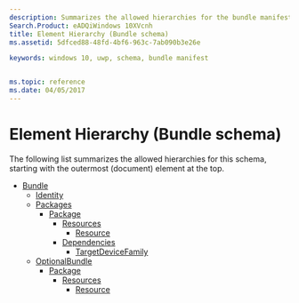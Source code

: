 ```yaml
---
description: Summarizes the allowed hierarchies for the bundle manifest schema.
Search.Product: eADQiWindows 10XVcnh
title: Element Hierarchy (Bundle schema)
ms.assetid: 5dfced88-48fd-4bf6-963c-7ab090b3e26e

keywords: windows 10, uwp, schema, bundle manifest


ms.topic: reference
ms.date: 04/05/2017
---
```


# Element Hierarchy (Bundle schema)


The following list summarizes the allowed hierarchies for this schema, starting with the outermost (document) element at the top.

-   [Bundle](element-bundle.md)
    -   [Identity](element-identity.md)
    -   [Packages](element-packages.md)
        -   [Package](element-package.md)
            -   [Resources](element-resources.md)
                -   [Resource](element-resource.md)
            -   [Dependencies](element-optionalbundle-dependencies.md)
                -   [TargetDeviceFamily](element-targetdevicefamily.md)
    -   [OptionalBundle](element-optionalbundle.md)
        -   [Package](element-optionalbundle-package.md)
            -   [Resources](element-optionalbundle-resources.md)
                -   [Resource](element-optionalbundle-resource.md)

 

 



